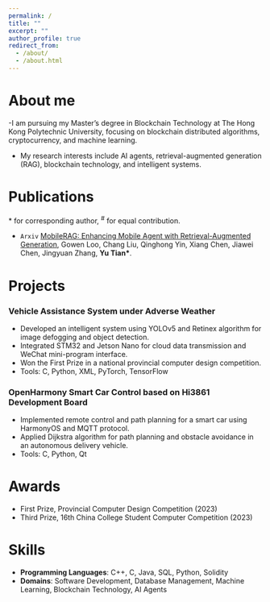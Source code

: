 ```yaml
---
permalink: /
title: ""
excerpt: ""
author_profile: true
redirect_from: 
  - /about/
  - /about.html
---
```


<span class='anchor' id='about-me'></span>
# About me
-I am pursuing my Master’s degree in Blockchain Technology at The Hong Kong Polytechnic University, focusing on blockchain distributed algorithms, cryptocurrency, and machine learning.


- My research interests include AI agents, retrieval-augmented generation (RAG), blockchain technology, and intelligent systems.



# Publications 
\* for corresponding author, <sup>\#</sup> for equal contribution.
- ``Arxiv`` [MobileRAG: Enhancing Mobile Agent with Retrieval-Augmented Generation](https://arxiv.org/abs/2509.03891), Gowen Loo, Chang Liu, Qinghong Yin, Xiang Chen, Jiawei Chen, Jingyuan Zhang, **Yu Tian\***.


# Projects

### Vehicle Assistance System under Adverse Weather
- Developed an intelligent system using YOLOv5 and Retinex algorithm for image defogging and object detection.
- Integrated STM32 and Jetson Nano for cloud data transmission and WeChat mini-program interface.
- Won the First Prize in a national provincial computer design competition.
- Tools: C, Python, XML, PyTorch, TensorFlow

### OpenHarmony Smart Car Control based on Hi3861 Development Board
- Implemented remote control and path planning for a smart car using HarmonyOS and MQTT protocol.
- Applied Dijkstra algorithm for path planning and obstacle avoidance in an autonomous delivery vehicle.
- Tools: C, Python, Qt

# Awards

- First Prize, Provincial Computer Design Competition (2023)
- Third Prize, 16th China College Student Computer Competition (2023)
  
# Skills

- **Programming Languages**: C++, C, Java, SQL, Python, Solidity
- **Domains**: Software Development, Database Management, Machine Learning, Blockchain Technology, AI Agents
```
